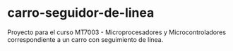 # carro-seguidor-de-linea
Proyecto para el curso MT7003 - Microprocesadores y Microcontroladores correspondiente a un carro con seguimiento de línea.
